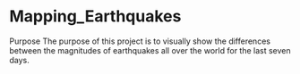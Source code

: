 # Mapping_Earthquakes

Purpose
The purpose of this project is to visually show the differences between the magnitudes of earthquakes all over the world for the last seven days.

